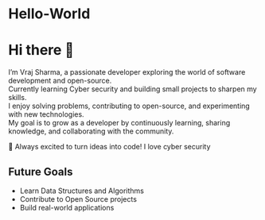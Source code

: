 # Hello-World

# Hi there 👋

I’m Vraj Sharma, a passionate developer exploring the world of software development and open-source.  
Currently learning Cyber security and building small projects to sharpen my skills.  
I enjoy solving problems, contributing to open-source, and experimenting with new technologies.  
My goal is to grow as a developer by continuously learning, sharing knowledge, and collaborating with the community.  

🚀 Always excited to turn ideas into code!
I love cyber security

## Future Goals
- Learn Data Structures and Algorithms  
- Contribute to Open Source projects  
- Build real-world applications  
